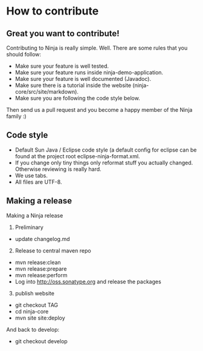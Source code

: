 How to contribute
=================

Great you want to contribute!
-----------------------------

Contributing to Ninja is really simple. Well. There are some rules that you should follow:

- Make sure your feature is well tested.
- Make sure your feature runs inside ninja-demo-application.
- Make sure your feature is well documented (Javadoc).
- Make sure there is a tutorial inside the website (ninja-core/src/site/markdown).
- Make sure you are following the code style below.

Then send us a pull request and you become a happy member of the Ninja family :)


Code style
----------

- Default Sun Java / Eclipse code style (a default config for eclipse can be found at the project root eclipse-ninja-format.xml.
- If you change only tiny things only reformat stuff you actually changed. Otherwise reviewing is really hard.
- We use tabs.
- All files are UTF-8.


Making a release
-----------------

Making a Ninja release
 
1) Preliminary

- update changelog.md

2) Release to central maven repo

- mvn release:clean
- mvn release:prepare
- mvn release:perform
- Log into http://oss.sonatype.org and release the packages

3) publish website

- git checkout TAG
- cd ninja-core
- mvn site site:deploy

And back to develop:

- git checkout develop
